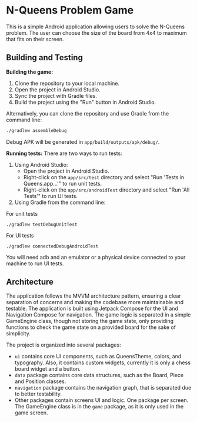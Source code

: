 # N-Queens Problem Game

This is a simple Android application allowing users to solve the N-Queens problem.
The user can choose the size of the board from 4x4 to maximum that fits on their screen.

## Building and Testing

**Building the game:**

1. Clone the repository to your local machine.
2. Open the project in Android Studio.
3. Sync the project with Gradle files.
4. Build the project using the "Run" button in Android Studio.

Alternatively, you can clone the repository and use Gradle from the command line:

```bash
./gradlew assembleDebug
```
Debug APK will be generated in `app/build/outputs/apk/debug/`.

**Running tests:**
There are two ways to run tests:
1. Using Android Studio:
   - Open the project in Android Studio.
   - Right-click on the `app/src/test` directory and select "Run 'Tests in Queens.app...'" to run unit tests.
   - Right-click on the `app/src/androidTest` directory and select "Run 'All Tests'" to run UI tests.
2. Using Gradle from the command line:

For unit tests
```shell
./gradlew testDebugUnitTest 
 ```

For UI tests
```shell
./gradlew connectedDebugAndroidTest
```
You will need adb and an emulator or a physical device connected to your machine to run UI tests.

## Architecture
The application follows the MVVM architecture pattern, ensuring a clear separation of concerns and making the codebase more maintainable and testable.
The application is built using Jetpack Compose for the UI and Navigation Compose for navigation.
The game logic is separated in a simple GameEngine class, though not storing the game state, only providing functions to check the game state on a provided board for the sake of simplicity.

The project is organized into several packages:
- `ui` contains core UI components, such as QueensTheme, colors, and typography. Also, it contains custom widgets, currently it is only a chess board widget and a button.
- `data` package contains core data structures, such as the Board, Piece and Position classes.
- `navigation` package contains the navigation graph, that is separated due to better testability.
- Other packages contain screens UI and logic. One package per screen. The GameEngine class is in the `game` package, as it is only used in the game screen.

